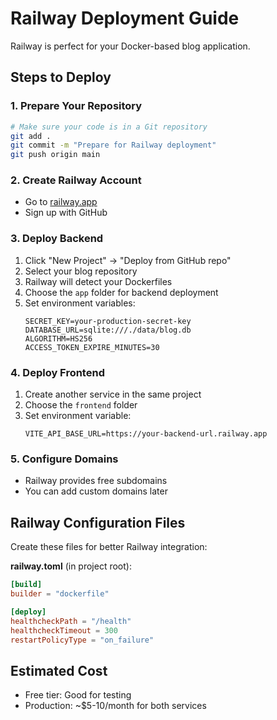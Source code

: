 # Railway Deployment Guide

Railway is perfect for your Docker-based blog application.

## Steps to Deploy

### 1. Prepare Your Repository
```bash
# Make sure your code is in a Git repository
git add .
git commit -m "Prepare for Railway deployment"
git push origin main
```

### 2. Create Railway Account
- Go to [railway.app](https://railway.app)
- Sign up with GitHub

### 3. Deploy Backend
1. Click "New Project" → "Deploy from GitHub repo"
2. Select your blog repository
3. Railway will detect your Dockerfiles
4. Choose the `app` folder for backend deployment
5. Set environment variables:
   ```
   SECRET_KEY=your-production-secret-key
   DATABASE_URL=sqlite:///./data/blog.db
   ALGORITHM=HS256
   ACCESS_TOKEN_EXPIRE_MINUTES=30
   ```

### 4. Deploy Frontend
1. Create another service in the same project
2. Choose the `frontend` folder
3. Set environment variable:
   ```
   VITE_API_BASE_URL=https://your-backend-url.railway.app
   ```

### 5. Configure Domains
- Railway provides free subdomains
- You can add custom domains later

## Railway Configuration Files

Create these files for better Railway integration:

**railway.toml** (in project root):
```toml
[build]
builder = "dockerfile"

[deploy]
healthcheckPath = "/health"
healthcheckTimeout = 300
restartPolicyType = "on_failure"
```

## Estimated Cost
- Free tier: Good for testing
- Production: ~$5-10/month for both services